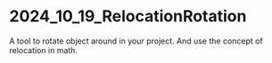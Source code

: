 # 2024_10_19_RelocationRotation
A tool to rotate object around in your project. And use the concept of relocation in math.
